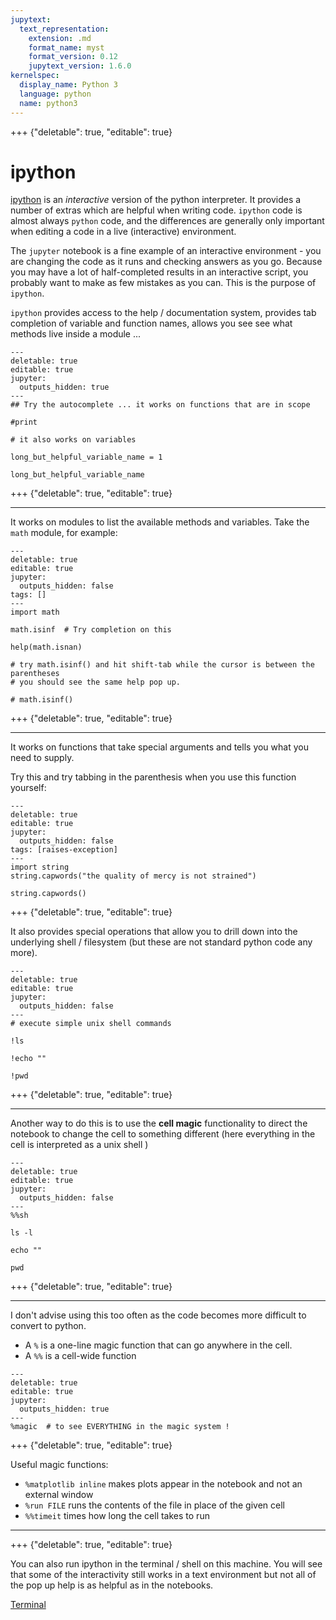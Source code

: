 ```yaml
---
jupytext:
  text_representation:
    extension: .md
    format_name: myst
    format_version: 0.12
    jupytext_version: 1.6.0
kernelspec:
  display_name: Python 3
  language: python
  name: python3
---
```


+++ {"deletable": true, "editable": true}

# ipython 

[ipython](https://ipython.org) is an _interactive_ version of the python interpreter. It provides a number of extras which are helpful when writing code. `ipython` code is almost always `python` code, and the differences are generally only important when editing a code in a live (interactive) environment. 

The `jupyter` notebook is a fine example of an interactive environment - you are changing the code as it runs and checking answers as you go. Because you may have a lot of half-completed results in an interactive script, you probably want to make as few mistakes as you can. This is the purpose of `ipython`.

`ipython` provides access to the help / documentation system, provides tab completion of variable and function names, allows you see see what methods live inside a module ... 

```{code-cell} ipython3
---
deletable: true
editable: true
jupyter:
  outputs_hidden: true
---
## Try the autocomplete ... it works on functions that are in scope

#print

# it also works on variables

long_but_helpful_variable_name = 1

long_but_helpful_variable_name
```

+++ {"deletable": true, "editable": true}

---

It works on modules to list the available methods and variables. Take the `math` module, for example:

```{code-cell} ipython3
---
deletable: true
editable: true
jupyter:
  outputs_hidden: false
tags: []
---
import math

math.isinf  # Try completion on this

help(math.isnan)

# try math.isinf() and hit shift-tab while the cursor is between the parentheses 
# you should see the same help pop up.

# math.isinf()
```

+++ {"deletable": true, "editable": true}

---

It works on functions that take special arguments and tells you what you need to supply.

Try this and try tabbing in the parenthesis when you use this function yourself:

```{code-cell} ipython3
---
deletable: true
editable: true
jupyter:
  outputs_hidden: false
tags: [raises-exception]
---
import string
string.capwords("the quality of mercy is not strained")

string.capwords()
```

+++ {"deletable": true, "editable": true}

It also provides special operations that allow you to drill down into the underlying shell / filesystem (but these are not standard python code any more). 

```{code-cell} ipython3
---
deletable: true
editable: true
jupyter:
  outputs_hidden: false
---
# execute simple unix shell commands 

!ls

!echo ""

!pwd
```

+++ {"deletable": true, "editable": true}

---

Another way to do this is to use the __cell magic__ functionality to direct the notebook to change the cell to something different (here everything in the cell is interpreted as a unix shell ) 

```{code-cell} ipython3
---
deletable: true
editable: true
jupyter:
  outputs_hidden: false
---
%%sh 

ls -l

echo ""

pwd
```

+++ {"deletable": true, "editable": true}

---

I don't advise using this too often as the code becomes more difficult to convert to python. 

  - A `%` is a one-line magic function that can go anywhere in the cell. 
  - A `%%` is a cell-wide function 



```{code-cell} ipython3
---
deletable: true
editable: true
jupyter:
  outputs_hidden: true
---
%magic  # to see EVERYTHING in the magic system !
```

+++ {"deletable": true, "editable": true}


Useful magic functions:

   - `%matplotlib inline` makes plots appear in the notebook and not an external window
   - `%run FILE` runs the contents of the file in place of the given cell 
   - `%%timeit` times how long the cell takes to run
   
---

+++ {"deletable": true, "editable": true}

You can also run ipython in the terminal / shell on this machine. You will see that some of the interactivity still works in a text environment but not all of the pop up help is as helpful as in the notebooks.

<a href="/terminals/1"> Terminal </a>
